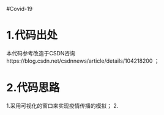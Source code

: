 #Covid-19

1.代码出处
==========

本代码参考改造于CSDN咨询https://blog.csdn.net/csdnnews/article/details/104218200 ；

2.代码思路
==========
1.采用可视化的窗口来实现疫情传播的模拟；
2.
